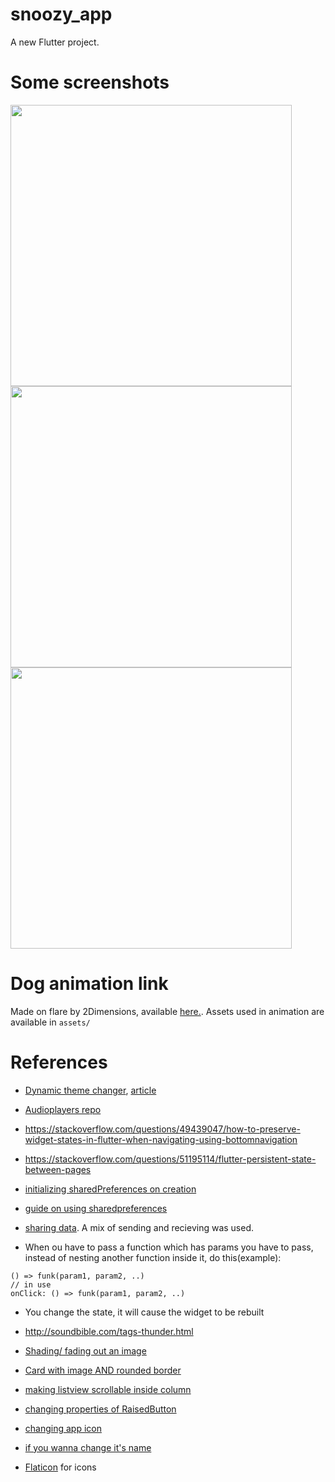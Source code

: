 # snoozy_app

A new Flutter project.


# Some screenshots
<img src = "https://user-images.githubusercontent.com/17317792/60763106-fc05e600-a09f-11e9-8591-9a650d3385bf.png" width = 450>
<img src = "https://user-images.githubusercontent.com/17317792/60763107-fc9e7c80-a09f-11e9-8929-dccc1002758a.png" width = 450>
<img src = "https://user-images.githubusercontent.com/17317792/60763108-fc9e7c80-a09f-11e9-83ce-0293eb411da2.png" width = 450>

# Dog animation link
Made on flare by 2Dimensions, available [here.](https://www.2dimensions.com/a/rohangautam/files/flare/dog-animation). Assets used in animation are available in `assets/`

# References
* [Dynamic theme changer](https://github.com/Norbert515/dynamic_theme), [article](https://proandroiddev.com/how-to-dynamically-change-the-theme-in-flutter-698bd022d0f0)

* [Audioplayers repo](https://github.com/luanpotter/audioplayers)

* https://stackoverflow.com/questions/49439047/how-to-preserve-widget-states-in-flutter-when-navigating-using-bottomnavigation

* https://stackoverflow.com/questions/51195114/flutter-persistent-state-between-pages

* [initializing sharedPreferences on creation](https://flutter.institute/run-async-operation-on-widget-creation/)
* [guide on using sharedpreferences](https://medium.com/@studymongolian/saving-and-reading-data-in-flutter-with-sharedpreferences-bb4238d3105)

* [sharing data](https://medium.com/flutter-community/simple-ways-to-pass-to-and-share-data-with-widgets-pages-f8988534bd5b). A mix of sending and recieving was used.
* When ou have to pass a function which has params you have to pass, instead of nesting another function inside it, do this(example):
```
() => funk(param1, param2, ..)
// in use
onClick: () => funk(param1, param2, ..)
```

* You change the state, it will cause the widget to be rebuilt
* http://soundbible.com/tags-thunder.html

* [Shading/ fading out an image](https://stackoverflow.com/questions/55102880/flutter-image-fade-out-at-bottom-gradient)

* [Card with image AND rounded border](https://stackoverflow.com/questions/53866481/flutter-how-to-create-card-with-background-image)

* [making listview scrollable inside column](https://stackoverflow.com/questions/45669202/how-to-add-a-listview-to-a-column-in-flutter)

* [changing properties of RaisedButton](https://stackoverflow.com/questions/50293503/how-to-set-the-width-of-a-raisedbutton-in-flutter)

* [changing app icon](https://stackoverflow.com/questions/43928702/how-to-change-the-application-launcher-icon-on-flutter)

* [if you wanna change it's name](https://stackoverflow.com/questions/46694153/changing-the-project-name)

* [Flaticon](https://www.flaticon.com) for icons
